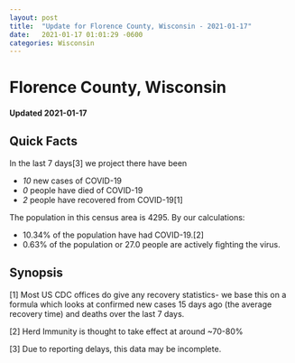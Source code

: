 ```yaml
---
layout: post
title:  "Update for Florence County, Wisconsin - 2021-01-17"
date:   2021-01-17 01:01:29 -0600
categories: Wisconsin
---
```


# Florence County, Wisconsin
#### Updated 2021-01-17

## Quick Facts

In the last 7 days[3] we project there have been
- *10* new cases of COVID-19
- *0* people have died of COVID-19
- *2* people have recovered from COVID-19[1]

The population in this census area is 4295. By our calculations:
- 10.34% of the population have had COVID-19.[2]
- 0.63% of the population or 27.0 people are actively fighting the virus.

## Synopsis




[1] Most US CDC offices do give any recovery statistics- we base this on a formula which looks at confirmed new cases
15 days ago (the average recovery time) and deaths over the last 7 days.

[2] Herd Immunity is thought to take effect at around ~70-80%

[3] Due to reporting delays, this data may be incomplete.
 
    